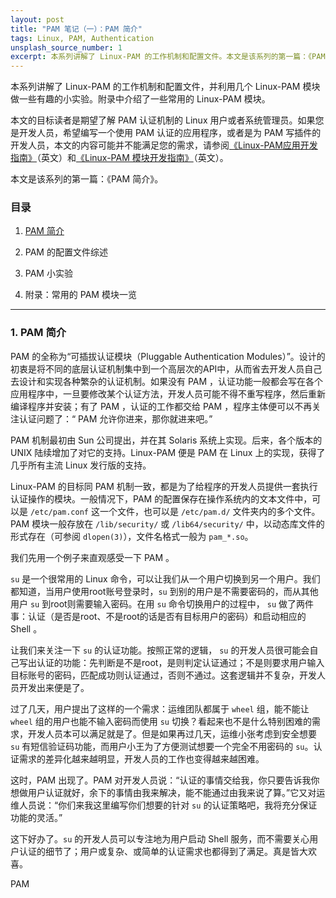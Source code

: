 ```yaml
---
layout: post
title: "PAM 笔记（一）：PAM 简介"
tags: Linux, PAM, Authentication
unsplash_source_number: 1
excerpt: 本系列讲解了 Linux-PAM 的工作机制和配置文件。本文是该系列的第一篇：《PAM 简介》。主要介绍了 “PAM 是什么”、“解决了什么问题”以及它在Linux系统中的存在形式。
---
```


本系列讲解了 Linux-PAM 的工作机制和配置文件，并利用几个 Linux-PAM 模块做一些有趣的小实验。附录中介绍了一些常用的 Linux-PAM 模块。

本文的目标读者是期望了解 PAM 认证机制的 Linux 用户或者系统管理员。如果您是开发人员，希望编写一个使用 PAM 认证的应用程序，或者是为 PAM 写插件的开发人员，本文的内容可能并不能满足您的需求，请参阅[《Linux-PAM应用开发指南》][1]（英文）和[《Linux-PAM 模块开发指南》][2]（英文）。

本文是该系列的第一篇：《PAM 简介》。

### 目录

1. [PAM 简介][3]

2. PAM 的配置文件综述

3. PAM 小实验

4. 附录：常用的 PAM 模块一览

---


### 1. PAM 简介

PAM 的全称为“可插拔认证模块（Pluggable Authentication Modules）”。设计的初衷是将不同的底层认证机制集中到一个高层次的API中，从而省去开发人员自己去设计和实现各种繁杂的认证机制。如果没有 PAM ，认证功能一般都会写在各个应用程序中，一旦要修改某个认证方法，开发人员可能不得不重写程序，然后重新编译程序并安装；有了 PAM ，认证的工作都交给 PAM ，程序主体便可以不再关注认证问题了：“ PAM 允许你进来，那你就进来吧。”

PAM 机制最初由 Sun 公司提出，并在其 Solaris 系统上实现。后来，各个版本的 UNIX 陆续增加了对它的支持。Linux-PAM 便是 PAM 在 Linux 上的实现，获得了几乎所有主流 Linux 发行版的支持。

Linux-PAM 的目标同 PAM 机制一致，都是为了给程序的开发人员提供一套执行认证操作的模块。一般情况下，PAM 的配置保存在操作系统内的文本文件中，可以是 `/etc/pam.conf` 这一个文件，也可以是 `/etc/pam.d/` 文件夹内的多个文件。PAM 模块一般存放在 `/lib/security/` 或 `/lib64/security/` 中，以动态库文件的形式存在（可参阅 `dlopen(3)`），文件名格式一般为 `pam_*.so`。

我们先用一个例子来直观感受一下 PAM 。

 `su` 是一个很常用的 Linux 命令，可以让我们从一个用户切换到另一个用户。我们都知道，当用户使用root账号登录时，`su` 到别的用户是不需要密码的，而从其他用户 `su` 到root则需要输入密码。在用 `su` 命令切换用户的过程中， `su` 做了两件事：认证（是否是root、不是root的话是否有目标用户的密码）和启动相应的 Shell 。

让我们来关注一下 `su` 的认证功能。按照正常的逻辑， `su` 的开发人员很可能会自己写出认证的功能：先判断是不是root，是则判定认证通过；不是则要求用户输入目标账号的密码，匹配成功则认证通过，否则不通过。这套逻辑并不复杂，开发人员开发出来便是了。

过了几天，用户提出了这样的一个需求：运维团队都属于 `wheel` 组，能不能让 `wheel` 组的用户也能不输入密码而使用 `su` 切换？看起来也不是什么特别困难的需求，开发人员本可以满足就是了。但是如果再过几天，运维小张考虑到安全想要 `su` 有短信验证码功能，而用户小王为了方便测试想要一个完全不用密码的 `su`。认证需求的差异化越来越明显，开发人员的工作也变得越来越困难。

这时，PAM 出现了。PAM 对开发人员说：“认证的事情交给我，你只要告诉我你想做用户认证就好，余下的事情由我来解决，能不能通过由我来说了算。”它又对运维人员说：“你们来我这里编写你们想要的针对 `su` 的认证策略吧，我将充分保证功能的灵活。”

这下好办了。`su` 的开发人员可以专注地为用户启动 Shell 服务，而不需要关心用户认证的细节了；用户或复杂、或简单的认证需求也都得到了满足。真是皆大欢喜。

PAM 


  [1]: http://www.linux-pam.org/Linux-PAM-html/Linux-PAM_ADG.html
  [2]: http://www.linux-pam.org/Linux-PAM-html/Linux-PAM_MWG.html
  [3]: http://colinleefish.github.com/2016/03/01/pam-notebook-1.html

